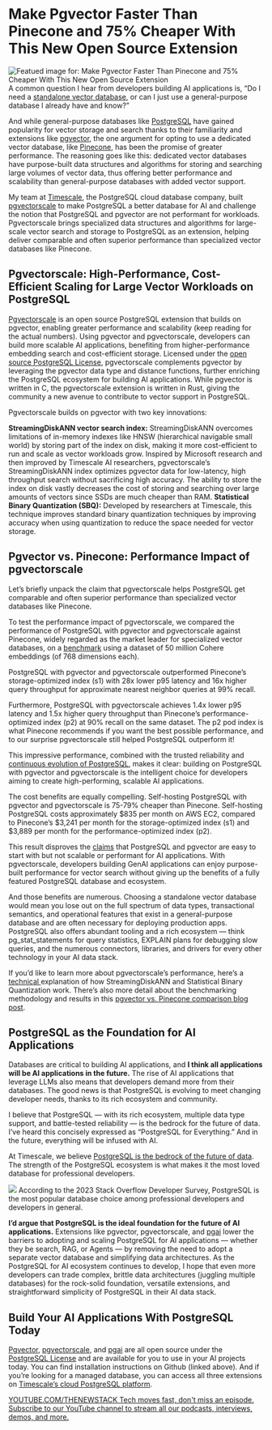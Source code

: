 # Make Pgvector Faster Than Pinecone and 75% Cheaper With This New Open Source Extension
![Featued image for: Make Pgvector Faster Than Pinecone and 75% Cheaper With This New Open Source Extension](https://cdn.thenewstack.io/media/2024/07/65712007-1.cover_image_postgresql-vs-pinecone-1024x585.jpg)
A common question I hear from developers building AI applications is, “Do I need a [standalone vector database](https://thenewstack.io/top-5-vector-database-solutions-for-your-ai-project/), or can I just use a general-purpose database I already have and know?”

And while general-purpose databases like [PostgreSQL](https://thenewstack.io/postgresql-takes-a-new-turn/) have gained popularity for vector storage and search thanks to their familiarity and extensions like [pgvector](https://github.com/pgvector/pgvector), the one argument for opting to use a dedicated vector database, like [Pinecone](https://thenewstack.io/vector-databases-are-having-a-moment-a-chat-with-pinecone/), has been the promise of greater performance. The reasoning goes like this: dedicated vector databases have purpose-built data structures and algorithms for storing and searching large volumes of vector data, thus offering better performance and scalability than general-purpose databases with added vector support.

My team at [Timescale](https://www.timescale.com), the PostgreSQL cloud database company, built [pgvectorscale](https://github.com/timescale/pgvectorscale/) to make PostgreSQL a better database for AI and challenge the notion that PostgreSQL and pgvector are not performant for workloads. Pgvectorscale brings specialized data structures and algorithms for large-scale vector search and storage to PostgreSQL as an extension, helping deliver comparable and often superior performance than specialized vector databases like Pinecone.

## Pgvectorscale: High-Performance, Cost-Efficient Scaling for Large Vector Workloads on PostgreSQL
[Pgvectorscale](https://github.com/timescale/pgvectorscale/?ref=timescale.com) is an open source PostgreSQL extension that builds on pgvector, enabling greater performance and scalability (keep reading for the actual numbers). Using pgvector and pgvectorscale, developers can build more scalable AI applications, benefiting from higher-performance embedding search and cost-efficient storage.
Licensed under the [open source PostgreSQL License](https://github.com/timescale/pgvectorscale/blob/main/LICENSE?ref=timescale.com), pgvectorscale complements pgvector by leveraging the pgvector data type and distance functions, further enriching the PostgreSQL ecosystem for building AI applications. While pgvector is written in C, the pgvectorscale extension is written in Rust, giving the community a new avenue to contribute to vector support in PostgreSQL.

Pgvectorscale builds on pgvector with two key innovations:

**StreamingDiskANN vector search index:** StreamingDiskANN overcomes limitations of in-memory indexes like HNSW (hierarchical navigable small world) by storing part of the index on disk, making it more cost-efficient to run and scale as vector workloads grow. Inspired by Microsoft research and then improved by Timescale AI researchers, pgvectorscale’s StreamingDiskANN index optimizes pgvector data for low-latency, high throughput search without sacrificing high accuracy. The ability to store the index on disk vastly decreases the cost of storing and searching over large amounts of vectors since SSDs are much cheaper than RAM.
**Statistical Binary Quantization (SBQ):** Developed by researchers at Timescale, this technique improves standard binary quantization techniques by improving accuracy when using quantization to reduce the space needed for vector storage.
## Pgvector vs. Pinecone: Performance Impact of pgvectorscale
Let’s briefly unpack the claim that pgvectorscale helps PostgreSQL get comparable and often superior performance than specialized vector databases like Pinecone.

To test the performance impact of pgvectorscale, we compared the performance of PostgreSQL with pgvector and pgvectorscale against Pinecone, widely regarded as the market leader for specialized vector databases, on a [benchmark](https://www.timescale.com/blog/pgvector-vs-pinecone/) using a dataset of 50 million Cohere embeddings (of 768 dimensions each).

PostgreSQL with pgvector and pgvectorscale outperformed Pinecone’s storage-optimized index (s1) with 28x lower p95 latency and 16x higher query throughput for approximate nearest neighbor queries at 99% recall.

Furthermore, PostgreSQL with pgvectorscale achieves 1.4x lower p95 latency and 1.5x higher query throughput than Pinecone’s performance-optimized index (p2) at 90% recall on the same dataset. The p2 pod index is what Pinecone recommends if you want the best possible performance, and to our surprise pgvectorscale still helped PostgreSQL outperform it!

This impressive performance, combined with the trusted reliability and [continuous evolution of PostgreSQL](https://www.timescale.com/blog/making-postgresql-a-better-ai-database), makes it clear: building on PostgreSQL with pgvector and pgvectorscale is the intelligent choice for developers aiming to create high-performing, scalable AI applications.

The cost benefits are equally compelling. Self-hosting PostgreSQL with pgvector and pgvectorscale is 75-79% cheaper than Pinecone. Self-hosting PostgreSQL costs approximately $835 per month on AWS EC2, compared to Pinecone’s $3,241 per month for the storage-optimized index (s1) and $3,889 per month for the performance-optimized index (p2).

This result disproves the [claims](https://www.pinecone.io/blog/pinecone-vs-pgvector/?ref=timescale.com) that PostgreSQL and pgvector are easy to start with but not scalable or performant for AI applications. With pgvectorscale, developers building GenAI applications can enjoy purpose-built performance for vector search without giving up the benefits of a fully featured PostgreSQL database and ecosystem.

And those benefits are numerous. Choosing a standalone vector database would mean you lose out on the full spectrum of data types, transactional semantics, and operational features that exist in a general-purpose database and are often necessary for deploying production apps. PostgreSQL also offers abundant tooling and a rich ecosystem — think pg_stat_statements for query statistics, EXPLAIN plans for debugging slow queries, and the numerous connectors, libraries, and drivers for every other technology in your AI data stack.

If you’d like to learn more about pgvectorscale’s performance, here’s a [technical ](https://www.timescale.com/blog/how-we-made-postgresql-as-fast-as-pinecone-for-vector-data/)explanation of how StreamingDiskANN and Statistical Binary Quantization work. There’s also more detail about the benchmarking methodology and results in this [pgvector vs. Pinecone comparison blog post](https://www.timescale.com/blog/pgvector-vs-pinecone).

## PostgreSQL as the Foundation for AI Applications
Databases are critical to building AI applications, and **I think all applications will be AI applications in the future.** The rise of AI applications that leverage LLMs also means that developers demand more from their databases. The good news is that PostgreSQL is evolving to meet changing developer needs, thanks to its rich ecosystem and community.

I believe that PostgreSQL — with its rich ecosystem, multiple data type support, and battle-tested reliability — is the bedrock for the future of data. I’ve heard this concisely expressed as “PostgreSQL for Everything.” And in the future, everything will be infused with AI.

At Timescale, we believe [PostgreSQL is the bedrock of the future of data](https://www.timescale.com/blog/postgres-for-everything/). The strength of the PostgreSQL ecosystem is what makes it the most loved database for professional developers.

![](https://cdn.thenewstack.io/media/2024/07/933ebf28-4.postgres-for-everything_so-2023-1.png)
According to the 2023 Stack Overflow Developer Survey, PostgreSQL is the most popular database choice among professional developers and developers in general.

**I’d argue that PostgreSQL is the ideal foundation for the future of AI applications.** Extensions like pgvector, pgvectorscale, and [pgai](https://github.com/timescale/pgai) lower the barriers to adopting and scaling PostgreSQL for AI applications — whether they be search, RAG, or Agents — by removing the need to adopt a separate vector database and simplifying data architectures.
As the PostgreSQL for AI ecosystem continues to develop, I hope that even more developers can trade complex, brittle data architectures (juggling multiple databases) for the rock-solid foundation, versatile extensions, and straightforward simplicity of PostgreSQL in their AI data stack.

## Build Your AI Applications With PostgreSQL Today
[Pgvector](https://github.com/pgvector/pgvector), [pgvectorscale](https://github.com/timescale/pgvectorscale/), and [pgai](https://github.com/timescale/pgai) are all open source under the [PostgreSQL License](https://github.com/timescale/pgvectorscale/blob/main/LICENSE?ref=timescale.com) and are available for you to use in your AI projects today.
You can find installation instructions on Github (linked above). And if you’re looking for a managed database, you can access all three extensions on [Timescale’s cloud PostgreSQL platform](https://console.cloud.timescale.com/signup).

[
YOUTUBE.COM/THENEWSTACK
Tech moves fast, don't miss an episode. Subscribe to our YouTube
channel to stream all our podcasts, interviews, demos, and more.
](https://youtube.com/thenewstack?sub_confirmation=1)